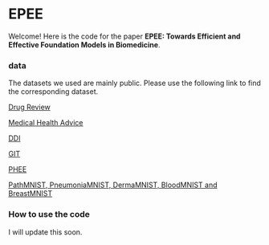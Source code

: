 # EPEE

Welcome! Here is the code for the paper **EPEE: Towards Efficient and Effective Foundation Models in Biomedicine**.

### data

The datasets we used are mainly public. Please use the following link to find the corresponding dataset.

[Drug Review](https://archive.ics.uci.edu/dataset/462/drug+review+dataset+drugs+com)

[Medical Health Advice](https://huggingface.co/datasets/medalpaca/medical_meadow_health_advice)

[DDI](https://github.com/isegura/DDICorpus}{https://github.com/isegura/DDICorpus)

[GIT](https://github.com/ToneLi/BIoMedRAG/tree/main/dataset/0_GM-CIHT)

[PHEE](https://github.com/zhaoyuesun/phee}{https://github.com/zhaoyuesun/phee)

[PathMNIST, PneumoniaMNIST, DermaMNIST, BloodMNIST and BreastMNIST](https://medmnist.com/}{https://medmnist.com/)

### How to use the code
I will update this soon.

